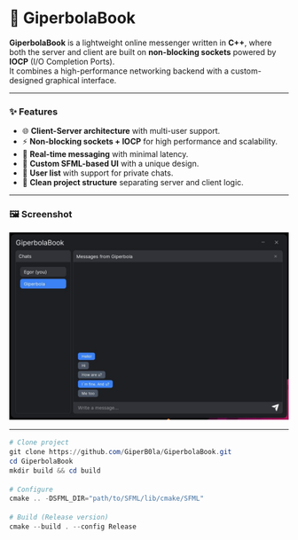 # 💬 GiperbolaBook

**GiperbolaBook** is a lightweight online messenger written in **C++**, where both the server and client are built on **non-blocking sockets** powered by **IOCP** (I/O Completion Ports).  
It combines a high-performance networking backend with a custom-designed graphical interface.

---

### ✨ Features
- 🌐 **Client-Server architecture** with multi-user support.  
- ⚡ **Non-blocking sockets + IOCP** for high performance and scalability.  
- 💬 **Real-time messaging** with minimal latency.  
- 🎨 **Custom SFML-based UI** with a unique design.  
- 👥 **User list** with support for private chats.  
- 📂 **Clean project structure** separating server and client logic.  

---

### 🖼️ Screenshot
<picture>
  <source media="(prefers-color-scheme: dark)" srcset="https://github.com/GiperB0la/GiperbolaBook/blob/main/Screen.jpg">
  <img alt="Screen" src="https://github.com/GiperB0la/GiperbolaBook/blob/main/Screen.jpg">
</picture>

---

```powershell
# Clone project
git clone https://github.com/GiperB0la/GiperbolaBook.git
cd GiperbolaBook
mkdir build && cd build

# Configure
cmake .. -DSFML_DIR="path/to/SFML/lib/cmake/SFML"

# Build (Release version)
cmake --build . --config Release
```
